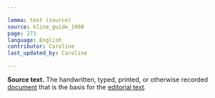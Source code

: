 ```yaml
---

lemma: text (source)
source: kline_guide_1998
page: 273
language: English
contributor: Caroline
last_updated_by: Caroline

---
```


**Source text.** The handwritten, typed, printed, or otherwise recorded [document](document.html) that is the basis for the [editorial text](textEdited.html).
